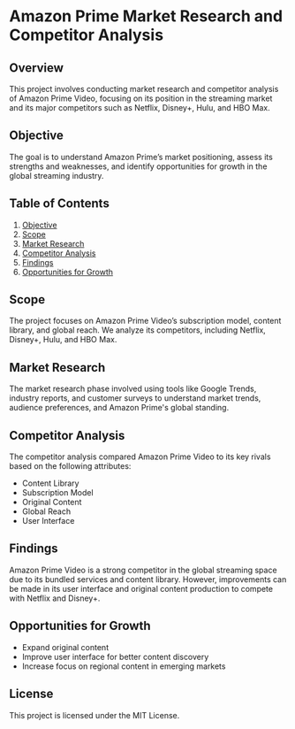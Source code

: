 # Amazon Prime Market Research and Competitor Analysis

## Overview
This project involves conducting market research and competitor analysis of Amazon Prime Video, focusing on its position in the streaming market and its major competitors such as Netflix, Disney+, Hulu, and HBO Max.

## Objective
The goal is to understand Amazon Prime’s market positioning, assess its strengths and weaknesses, and identify opportunities for growth in the global streaming industry.

## Table of Contents
1. [Objective](#objective)
2. [Scope](#scope)
3. [Market Research](#market-research)
4. [Competitor Analysis](#competitor-analysis)
5. [Findings](#findings)
6. [Opportunities for Growth](#opportunities-for-growth)

## Scope
The project focuses on Amazon Prime Video’s subscription model, content library, and global reach. We analyze its competitors, including Netflix, Disney+, Hulu, and HBO Max.

## Market Research
The market research phase involved using tools like Google Trends, industry reports, and customer surveys to understand market trends, audience preferences, and Amazon Prime's global standing.

## Competitor Analysis
The competitor analysis compared Amazon Prime Video to its key rivals based on the following attributes:
- Content Library
- Subscription Model
- Original Content
- Global Reach
- User Interface

## Findings
Amazon Prime Video is a strong competitor in the global streaming space due to its bundled services and content library. However, improvements can be made in its user interface and original content production to compete with Netflix and Disney+.

## Opportunities for Growth
- Expand original content
- Improve user interface for better content discovery
- Increase focus on regional content in emerging markets

## License
This project is licensed under the MIT License.
